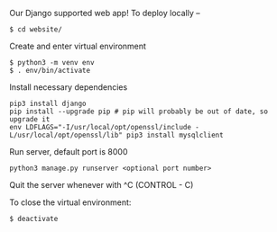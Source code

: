 Our Django supported web app!
To deploy locally –

```
$ cd website/
```

Create and enter virtual environment

```
$ python3 -m venv env
$ . env/bin/activate
```

Install necessary dependencies
```
pip3 install django
pip install --upgrade pip # pip will probably be out of date, so upgrade it
env LDFLAGS="-I/usr/local/opt/openssl/include -L/usr/local/opt/openssl/lib" pip3 install mysqlclient
```

Run server, default port is 8000
```
python3 manage.py runserver <optional port number>
```

Quit the server whenever with ^C (CONTROL - C)

To close the virtual environment:

```
$ deactivate
```
